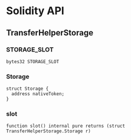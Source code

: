 # Solidity API

## TransferHelperStorage

### STORAGE_SLOT

```solidity
bytes32 STORAGE_SLOT
```

### Storage

```solidity
struct Storage {
  address nativeToken;
}
```

### slot

```solidity
function slot() internal pure returns (struct TransferHelperStorage.Storage r)
```

